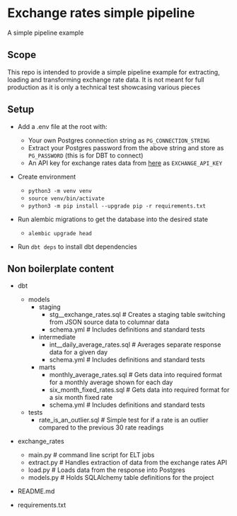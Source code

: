# Exchange rates simple pipeline

A simple pipeline example

## Scope

This repo is intended to provide a simple pipeline example for extracting, loading and transforming exchange rate data.
It is not meant for full production as it is only a technical test showcasing various pieces

## Setup

- Add a .env file at the root with:
  - Your own Postgres connection string as `PG_CONNECTION_STRING`
  - Extract your Postgres password from the above string and store as `PG_PASSWORD` (this is for DBT to connect)
  - An API key for exchange rates data from [here]('https://apilayer.com/marketplace/exchangerates_data-api') as `EXCHANGE_API_KEY`

- Create environment
    - `python3 -m venv venv`<br>
    - `source venv/bin/activate`<br>
    - `python3 -m pip install --upgrade pip -r requirements.txt`<br>

- Run alembic migrations to get the database into the desired state
  - `alembic upgrade head`

- Run `dbt deps` to install dbt dependencies

## Non boilerplate content
- dbt
  - models
    - staging
      - stg__exchange_rates.sql # Creates a staging table switching from JSON source data to columnar data
      - schema.yml # Includes definitions and standard tests
    - intermediate
      - int__daily_average_rates.sql # Averages separate response data for a given day
      - schema.yml # Includes definitions and standard tests
    - marts
      - monthly_average_rates.sql # Gets data into required format for a monthly average shown for each day
      - six_month_fixed_rates.sql # Gets data into required format for a six month fixed rate
      - schema.yml # Includes definitions and standard tests
  - tests
    - rate_is_an_outlier.sql # Simple test for if a rate is an outlier compared to the previous 30 rate readings

- exchange_rates
    - main.py # command line script for ELT jobs
    - extract.py # Handles extraction of data from the exchange rates API
    - load.py # Loads data from the response into Postgres
    - models.py # Holds SQLAlchemy table definitions for the project
- README.md
- requirements.txt

